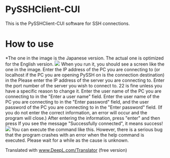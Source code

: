 # PySSHClient-CUI
This is the PySSHClient-CUI software for SSH connections.
# How to use
*The one in the image is the Japanese version.
The actual one is optimized for the English version.
![](https://media.discordapp.net/attachments/953939348561199126/982549806062903336/unknown.png)
When you run it, you should see a screen like the one in the image. Enter the IP address of the PC you are connecting to (or localhost if the PC you are opening PySSH on is the connection destination) in the Please enter the IP address of the server you are connecting to.
Enter the port number of the server you wish to connect to. 22 is fine unless you have a specific reason to change it.
Enter the user name of the PC you are connecting to in the "Enter a user name" field.
Enter the user name of the PC you are connecting to in the "Enter password" field, and the user password of the PC you are connecting to in the "Enter password" field.
(If you do not enter the correct information, an error will occur and the program will close.)
After entering the information, press "enter" and then press
If you see the message "Successfully connected", it means success!
![](https://media.discordapp.net/attachments/953939348561199126/982553324274470922/unknown.png)
You can execute the command like this.
However, there is a serious bug that the program crashes with an error when the help command is executed. Please wait for a while as the cause is unknown.

Translated with www.DeepL.com/Translator (free version)
